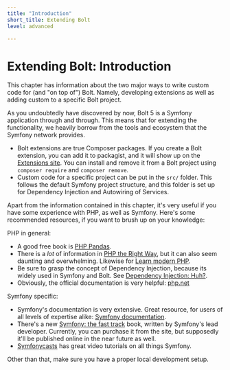 ```yaml
---
title: "Introduction"
short_title: Extending Bolt
level: advanced

---
```


Extending Bolt: Introduction
==============

This chapter has information about the two major ways to write custom code for
(and "on top of") Bolt. Namely, developing extensions as well as adding custom
to a specific Bolt project.

As you undoubtedly have discovered by now, Bolt 5 is a Symfony application
through and through. This means that for extending the functionality, we
heavily borrow from the tools and ecosystem that the Symfony network provides.

- Bolt extensions are true Composer packages. If you create a Bolt extension,
  you can add it to packagist, and it will show up on the
  [Extensions site][extensions]. You can install and remove it from a Bolt
  project using `composer require` and `composer remove`.
- Custom code for a specific project can be put in the `src/` folder. This
  follows the default Symfony project structure, and this folder is set up for
  Dependency Injection and Autowiring of Services.

Apart from the information contained in this chapter, it's very useful if you
have some experience with PHP, as well as Symfony. Here's some recommended
resources, if you want to brush up on your knowledge:

PHP in general:

- A good free book is [PHP Pandas][phpandas].
- There is a _lot_ of information in [PHP the Right Way][phptrw], but it can
  also seem daunting and overwhelming. Likewise for [Learn modern PHP][odan].
- Be sure to grasp the concept of Dependency Injection, because its widely used
  in Symfony and Bolt. See [Dependency Injection: Huh?][di].
- Obviously, the official documentation is very helpful: [php.net][docs]

Symfony specific:

- Symfony's documentation is very extensive. Great resource, for users of all
  levels of expertise alike: [Symfony documentation][sf-docs].
- There's a new [Symfony: the fast track][book] book, written by Symfony's lead
  developer. Currently, you can purchase it from the site, but supposedly it'll
  be published online in the near future as well.
- [Symfonycasts][sfcasts] has great video tutorials on all things Symfony.

Other than that, make sure you have a proper local development setup.

[book]: https://symfony.com/book
[di]: https://code.tutsplus.com/tutorials/dependency-injection-huh--net-26903
[docs]: https://www.php.net/docs.php
[extensions]: https://extensions.boltcms.io
[odan]: https://odan.github.io/learn-php/
[phpandas]: https://daylerees.com/php-pandas/
[phptrw]: https://phptherightway.com/
[sf-docs]: https://symfony.com/doc/current/index.html#gsc.tab=0
[sfcasts]: https://symfonycasts.com/tracks/symfony
